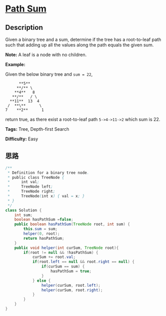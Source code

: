 # [Path Sum][title]

## Description

Given a binary tree and a sum, determine if the tree has a root-to-leaf path such that adding up all the values along the path equals the given sum.

**Note:**  A leaf is a node with no children.

**Example:**

Given the below binary tree and `sum = 22`,

          **5**
         **/** \
        **4**   8
       **/**   / \
      **11**  13  4
     /  **\**      \
    7    **2**      1

return true, as there exist a root-to-leaf path `5->4->11->2` which sum is 22.


**Tags:** Tree, Depth-first Search

**Difficulty:** Easy

## 思路

``` java
/**
 * Definition for a binary tree node.
 * public class TreeNode {
 *     int val;
 *     TreeNode left;
 *     TreeNode right;
 *     TreeNode(int x) { val = x; }
 * }
 */
class Solution {
    int sum;
    boolean hasPathSum =false;
    public boolean hasPathSum(TreeNode root, int sum) {
        this.sum = sum;
        helper(0, root);
        return hasPathSum;
    }
    public void helper(int curSum, TreeNode root){
        if(root != null && !hasPathSum) {
            curSum += root.val;
            if(root.left == null && root.right == null) {
                if(curSum == sum) {
                    hasPathSum = true;                    
                }
            } else {
                helper(curSum, root.left);
                helper(curSum, root.right);
            }
        }
    }
}
```

[title]: https://leetcode.com/problems/path-sum
